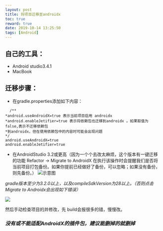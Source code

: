 ```yaml
---
layout: post
title: 将项目迁移至androidx
toc: true
reward: true
date: 2019-10-14 13:25:50
tags: [Android]
---
```

## 自己的工具：
* Android studio3.4.1
* MacBook
  
## 迁移步骤：
* 在gradle.properties添加如下内容：
```
  /**
*android.useAndroidX=true 表示当前项目启用 androidx
*android.enableJetifier=true 表示将依赖包也迁移到androidx 。如果取值为false,表示不迁移依赖包
*到androidx，但在使用依赖包中的内容时可能会出现问题
*/
android.useAndroidX=true   
android.enableJetifier=true 
```
<!--more-->
* 在AndroidStudio 3.2或更高（因为一个个去改太麻烦，这个版本有一键迁移的功能 Refactor -> Migrate to AndroidX  在执行该操作时会提醒我们是否将当前项目打包备份。如果你提前已经做好了备份，可以忽略；如果没有备份，则先备份。）
![示意图](https://img-blog.csdnimg.cn/20190711092020175.png?x-oss-process=image/watermark,type_ZmFuZ3poZW5naGVpdGk,shadow_10,text_aHR0cHM6Ly9ibG9nLmNzZG4ubmV0L3FxXzQxNzcxMjU4,size_16,color_FFFFFF,t_70)

*gradle版本至少为3.2.0以上，以及compileSdkVersion为28以上。（否则点击Migrate to Androidx会出现如下错误）*

![](https://img-blog.csdnimg.cn/2019071109224159.png)


然后手动检查项目的并修改，先 build会报很多的错，慢慢改。
### *没有或不能适配AndroidX的插件包，建议能删掉的就删掉*